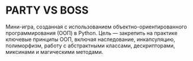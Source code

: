 # PARTY VS BOSS
Мини-игра, созданная с использованием объектно-ориентированного программирования (ООП) в Python. Цель — закрепить на практике ключевые принципы ООП, включая наследование, инкапсуляцию, полиморфизм, работу с абстрактными классами, дескрипторами, миксинами и магическими методами.
